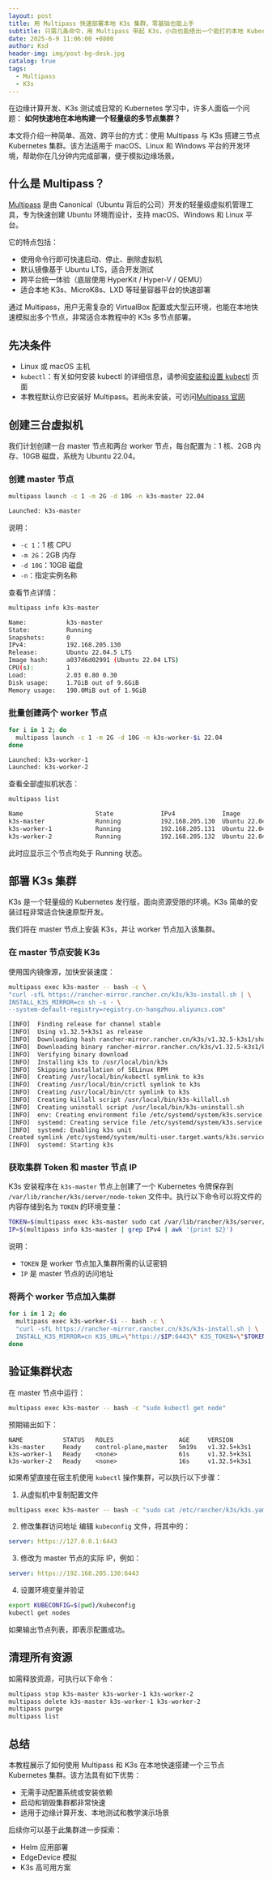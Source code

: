 ```yaml
---
layout: post
title: 用 Multipass 快速部署本地 K3s 集群，零基础也能上手
subtitle: 只需几条命令，用 Multipass 带起 K3s，小白也能搭出一个能打的本地 Kubernetes 集群！
date: 2025-6-9 11:06:00 +0800
author: Ksd
header-img: img/post-bg-desk.jpg
catalog: true
tags:
  - Multipass
  - K3s
---
```


在边缘计算开发、K3s 测试或日常的 Kubernetes 学习中，许多人面临一个问题：
**如何快速地在本地构建一个轻量级的多节点集群？**

本文将介绍一种简单、高效、跨平台的方式：使用 Multipass 与 K3s 搭建三节点 Kubernetes 集群。该方法适用于 macOS、Linux 和 Windows 平台的开发环境，帮助你在几分钟内完成部署，便于模拟边缘场景。

## 什么是 Multipass？

[Multipass](https://multipass.run/ "Multipass 官网") 是由 Canonical（Ubuntu 背后的公司）开发的轻量级虚拟机管理工具，专为快速创建 Ubuntu 环境而设计，支持 macOS、Windows 和 Linux 平台。

它的特点包括：

- 使用命令行即可快速启动、停止、删除虚拟机
- 默认镜像基于 Ubuntu LTS，适合开发测试
- 跨平台统一体验（底层使用 HyperKit / Hyper-V / QEMU）
- 适合本地 K3s、MicroK8s、LXD 等轻量容器平台的快速部署

通过 Multipass，用户无需复杂的 VirtualBox 配置或大型云环境，也能在本地快速模拟出多个节点，非常适合本教程中的 K3s 多节点部署。

## 先决条件

- Linux 或 macOS 主机
- `kubectl`：有关如何安装 kubectl 的详细信息，请参阅[安装和设置 kubectl](https://kubernetes.io/docs/tasks/tools/install-kubectl/ "安装 kubectl") 页面
- 本教程默认你已安装好 Multipass。若尚未安装，可访问[Multipass 官网](https://multipass.run/ "Multipass 官网")

## 创建三台虚拟机

我们计划创建一台 master 节点和两台 worker 节点，每台配置为：1 核、2GB 内存、10GB 磁盘，系统为 Ubuntu 22.04。

### 创建 master 节点

```bash
multipass launch -c 1 -m 2G -d 10G -n k3s-master 22.04
```

```bash
Launched: k3s-master
```

说明：

- `-c 1`：1 核 CPU
- `-m 2G`：2GB 内存
- `-d 10G`：10GB 磁盘
- `-n`：指定实例名称

查看节点详情：

```bash
multipass info k3s-master
```

```bash
Name:           k3s-master
State:          Running
Snapshots:      0
IPv4:           192.168.205.130
Release:        Ubuntu 22.04.5 LTS
Image hash:     a037d6d02991 (Ubuntu 22.04 LTS)
CPU(s):         1
Load:           2.03 0.80 0.30
Disk usage:     1.7GiB out of 9.6GiB
Memory usage:   190.0MiB out of 1.9GiB
```

### 批量创建两个 worker 节点

```bash
for i in 1 2; do
  multipass launch -c 1 -m 2G -d 10G -n k3s-worker-$i 22.04
done
```

```bash
Launched: k3s-worker-1
Launched: k3s-worker-2
```

查看全部虚拟机状态：

```bash
multipass list
```

```bash
Name                    State             IPv4             Image
k3s-master              Running           192.168.205.130  Ubuntu 22.04 LTS
k3s-worker-1            Running           192.168.205.131  Ubuntu 22.04 LTS
k3s-worker-2            Running           192.168.205.132  Ubuntu 22.04 LTS
```

此时应显示三个节点均处于 Running 状态。

## 部署 K3s 集群

K3s 是一个轻量级的 Kubernetes 发行版，面向资源受限的环境。K3s 简单的安装过程非常适合快速原型开发。

我们将在 master 节点上安装 K3s，并让 worker 节点加入该集群。

### 在 master 节点安装 K3s

使用国内镜像源，加快安装速度：

```bash
multipass exec k3s-master -- bash -c \
"curl -sfL https://rancher-mirror.rancher.cn/k3s/k3s-install.sh | \
INSTALL_K3S_MIRROR=cn sh -s - \
--system-default-registry=registry.cn-hangzhou.aliyuncs.com"
```

```bash
[INFO]  Finding release for channel stable
[INFO]  Using v1.32.5+k3s1 as release
[INFO]  Downloading hash rancher-mirror.rancher.cn/k3s/v1.32.5-k3s1/sha256sum-amd64.txt
[INFO]  Downloading binary rancher-mirror.rancher.cn/k3s/v1.32.5-k3s1/k3s
[INFO]  Verifying binary download
[INFO]  Installing k3s to /usr/local/bin/k3s
[INFO]  Skipping installation of SELinux RPM
[INFO]  Creating /usr/local/bin/kubectl symlink to k3s
[INFO]  Creating /usr/local/bin/crictl symlink to k3s
[INFO]  Creating /usr/local/bin/ctr symlink to k3s
[INFO]  Creating killall script /usr/local/bin/k3s-killall.sh
[INFO]  Creating uninstall script /usr/local/bin/k3s-uninstall.sh
[INFO]  env: Creating environment file /etc/systemd/system/k3s.service.env
[INFO]  systemd: Creating service file /etc/systemd/system/k3s.service
[INFO]  systemd: Enabling k3s unit
Created symlink /etc/systemd/system/multi-user.target.wants/k3s.service → /etc/systemd/system/k3s.service.
[INFO]  systemd: Starting k3s
```

### 获取集群 Token 和 master 节点 IP

K3s 安装程序在 `k3s-master` 节点上创建了一个 Kubernetes 令牌保存到 `/var/lib/rancher/k3s/server/node-token` 文件中。执行以下命令可以将文件的内容存储到名为 `TOKEN` 的环境变量：

```bash
TOKEN=$(multipass exec k3s-master sudo cat /var/lib/rancher/k3s/server/node-token)
IP=$(multipass info k3s-master | grep IPv4 | awk '{print $2}')
```

说明：

- `TOKEN` 是 worker 节点加入集群所需的认证密钥
- `IP` 是 master 节点的访问地址

### 将两个 worker 节点加入集群

```bash
for i in 1 2; do
  multipass exec k3s-worker-$i -- bash -c \
  "curl -sfL https://rancher-mirror.rancher.cn/k3s/k3s-install.sh | \
  INSTALL_K3S_MIRROR=cn K3S_URL=\"https://$IP:6443\" K3S_TOKEN=\"$TOKEN\" sh -"
done
```

## 验证集群状态

在 master 节点中运行：

```bash
multipass exec k3s-master -- bash -c "sudo kubectl get node"
```

预期输出如下：

```
NAME           STATUS   ROLES                  AGE     VERSION
k3s-master     Ready    control-plane,master   5m19s   v1.32.5+k3s1
k3s-worker-1   Ready    <none>                 61s     v1.32.5+k3s1
k3s-worker-2   Ready    <none>                 16s     v1.32.5+k3s1
```

如果希望直接在宿主机使用 `kubectl` 操作集群，可以执行以下步骤：

1. 从虚拟机中复制配置文件

```bash
multipass exec k3s-master -- bash -c "sudo cat /etc/rancher/k3s/k3s.yaml" > kubeconfig
```

2. 修改集群访问地址
   编辑 `kubeconfig` 文件，将其中的：

```yaml
server: https://127.0.0.1:6443
```

3. 修改为 master 节点的实际 IP，例如：

```yaml
server: https://192.168.205.130:6443
```

4. 设置环境变量并验证

```bash
export KUBECONFIG=$(pwd)/kubeconfig
kubectl get nodes
```

如果输出节点列表，即表示配置成功。

## 清理所有资源

如需释放资源，可执行以下命令：

```bash
multipass stop k3s-master k3s-worker-1 k3s-worker-2
multipass delete k3s-master k3s-worker-1 k3s-worker-2
multipass purge
multipass list
```

## 总结

本教程展示了如何使用 Multipass 和 K3s 在本地快速搭建一个三节点 Kubernetes 集群。该方法具有如下优势：

- 无需手动配置系统或安装依赖
- 启动和销毁集群都非常快速
- 适用于边缘计算开发、本地测试和教学演示场景

后续你可以基于此集群进一步探索：

- Helm 应用部署
- EdgeDevice 模拟
- K3s 高可用方案
